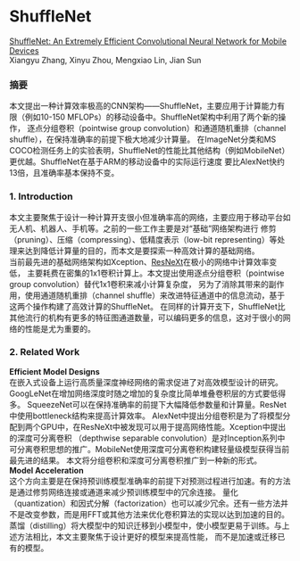 # ShuffleNet
[ShuffleNet: An Extremely Efficient Convolutional Neural Network for Mobile Devices](https://arxiv.org/abs/1707.01083) <br>
Xiangyu Zhang, Xinyu Zhou, Mengxiao Lin, Jian Sun <br>

### 摘要
本文提出一种计算效率极高的CNN架构——ShuffleNet，主要应用于计算能力有限（例如10-150 MFLOPs）的移动设备中。ShuffleNet架构中利用了两个新的操作，
逐点分组卷积（pointwise group convolution）和通道随机重排（channel shuffle），在保持准确率的前提下极大地减少计算量。
在ImageNet分类和MS COCO检测任务上的实验表明，ShuffleNet的性能比其他结构（例如MobileNet）更优越。ShuffleNet在基于ARM的移动设备中的实际运行速度
要比AlexNet快约13倍，且准确率基本保持不变。 <br>

### 1. Introduction
本文主要聚焦于设计一种计算开支很小但准确率高的网络，主要应用于移动平台如无人机、机器人、手机等。之前的一些工作主要是对“基础”网络架构进行
修剪（pruning）、压缩（compressing）、低精度表示（low-bit representing）等处理来达到降低计算量的目的，而本文是要探索一种高效计算的基础网络。 <br>
当前最先进的基础网络架构如Xception、[ResNeXt](https://github.com/binLearning/caffe_toolkit/tree/master/ResNeXt)在极小的网络中计算效率变低，
主要耗费在密集的1x1卷积计算上。本文提出使用逐点分组卷积（pointwise group convolution）替代1x1卷积来减小计算复杂度，
另为了消除其带来的副作用，使用通道随机重排（channel shuffle）来改进特征通道中的信息流动，基于这两个操作构建了高效计算的ShuffleNet。
在同样的计算开支下，ShuffleNet比其他流行的机构有更多的特征图通道数量，可以编码更多的信息，这对于很小的网络的性能是尤为重要的。 <br>

### 2. Related Work
**Efficient Model Designs** <br>
在嵌入式设备上运行高质量深度神经网络的需求促进了对高效模型设计的研究。GoogLeNet在增加网络深度时随之增加的复杂度比简单堆叠卷积层的方式要低得多。
SqueezeNet可以在保持准确率的前提下大幅降低参数量和计算量。ResNet中使用bottleneck结构来提高计算效率。
AlexNet中提出分组卷积是为了将模型分配到两个GPU中，在ResNeXt中被发现可以用于提高网络性能。Xception中提出的深度可分离卷积
（depthwise separable convolution）是对Inception系列中可分离卷积思想的推广。MobileNet使用深度可分离卷积构建轻量级模型获得当前最先进的结果。
本文将分组卷积和深度可分离卷积推广到一种新的形式。 <br>
**Model Acceleration** <br>
这个方向主要是在保持预训练模型准确率的前提下对预测过程进行加速。有的方法是通过修剪网络连接或通道来减少预训练模型中的冗余连接。
量化（quantization）和因式分解（factorization）也可以减少冗余。还有一些方法并不是改变参数，而是用FFT或其他方法来优化卷积算法的实现以达到加速的目的。
蒸馏（distilling）将大模型中的知识迁移到小模型中，使小模型更易于训练。与上述方法相比，本文主要聚焦于设计更好的模型来提高性能，
而不是加速或迁移已有的模型。 <br>


































